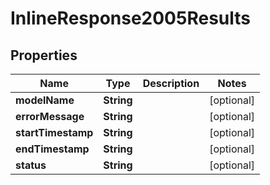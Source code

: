 # InlineResponse2005Results

## Properties
Name | Type | Description | Notes
------------ | ------------- | ------------- | -------------
**modelName** | **String** |  |  [optional]
**errorMessage** | **String** |  |  [optional]
**startTimestamp** | **String** |  |  [optional]
**endTimestamp** | **String** |  |  [optional]
**status** | **String** |  |  [optional]
